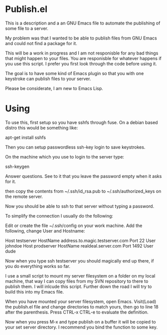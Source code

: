 Publish.el
================

This is a description and a an GNU Emacs file to automate the publishing of some file to a server.

My problem was that I wanted to be able to publish files from GNU Emacs and could not find a package for it.

This will be a work in progress and I am not responisble for any bad things that might happen to your files.
You are responisble for whatever happens if you use this script. I prefer you first look through the code before using it.

The goal is to have some kind of Emacs plugin so that you with one keystroke can publish files to your server.

Please be considerate, I am new to Emacs Lisp.

Using
=================

To use this, first setup so you have sshfs through fuse.
On a debian based distro this would be something like:

apt-get install sshfs

Then you can setup passwordless ssh-key login to save keystrokes.

On the machine which you use to login to the server type:

ssh-keygen

Answer questions. See to it that you leave the password empty when it asks for it.

then copy the contents from ~/.ssh/id_rsa.pub to
~/.ssh/authorized_keys on the remote server.

Now you should be able to ssh to that server without typing a password.

To simplify the connection I usually do the following:

Edit or create the file ~/.ssh/config on your work machine. Add the following, change User and Hostname:

Host testserver
    HostName address.to.magic.testserver.com
    Port 22
    User johndoe
Host prodserver
     HostName realdeal.server.com
     Port 1492
     User dude
     

Now when you type ssh testserver you should magically end up there, if you do everything works so far.

I use a small script to mount my server filesystem on a folder on my local machine, that way I can copy files from my SVN repository to there to publish them. I will inlcude this script. Further down the road I will try to build this into my Emacs file.

When you have mounted your server filesystem, open Emacs. Visit(Load) the publish.el file and change directories to match yours, then go to line 18 after the parenthesis. Press CTRL-x CTRL-e to evaluate the definition.

Now when you press M-x and type publish on a buffer it will be copied to your set server directory.
I recommend you bind the function to some key.
